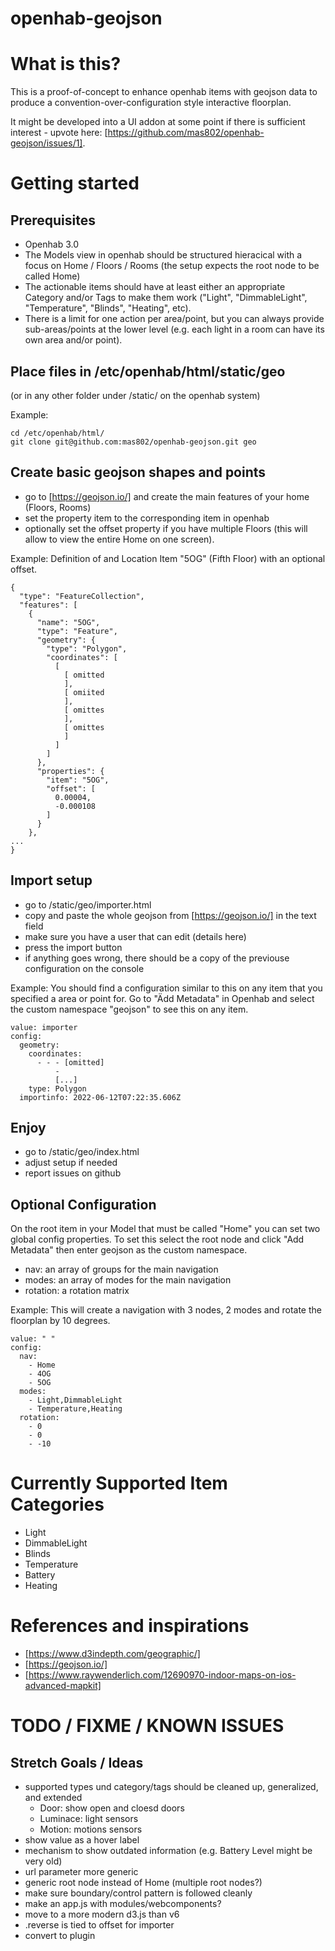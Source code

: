 # openhab-geojson

# What is this?

This is a proof-of-concept to enhance openhab items with geojson data to produce a convention-over-configuration style interactive floorplan. 

It might be developed into a UI addon at some point if there is sufficient interest - upvote here: [https://github.com/mas802/openhab-geojson/issues/1].

# Getting started

## Prerequisites

- Openhab 3.0
- The Models view in openhab should be structured hieracical with a focus on Home / Floors / Rooms (the setup expects the root node to be called Home)
- The actionable items should have at least either an appropriate Category and/or Tags to make them work ("Light", "DimmableLight", "Temperature", "Blinds", "Heating", etc).
- There is a limit for one action per area/point, but you can always provide sub-areas/points at the lower level 
(e.g. each light in a room can have its own area and/or point).

## Place files in /etc/openhab/html/static/geo 

(or in any other folder under /static/ on the openhab system)

Example:
```
cd /etc/openhab/html/
git clone git@github.com:mas802/openhab-geojson.git geo 
```

## Create basic geojson shapes and points

- go to [https://geojson.io/] and create the main features of your home (Floors, Rooms)
- set the property item to the corresponding item in openhab
- optionally set the offset property if you have multiple Floors (this will allow to view the entire Home on one screen).

Example: Definition of and Location Item "5OG" (Fifth Floor) with an optional offset.
```
{
  "type": "FeatureCollection",
  "features": [
    {
      "name": "5OG",
      "type": "Feature",
      "geometry": {
        "type": "Polygon",
        "coordinates": [
          [
            [ omitted
            ],
            [ omiited
            ],
            [ omittes
            ],
            [ omittes
            ]
          ]
        ]
      },
      "properties": {
        "item": "5OG",
        "offset": [
          0.00004,
          -0.000108
        ]
      }
    },
...
}
```

## Import setup

- go to /static/geo/importer.html
- copy and paste the whole geojson from [https://geojson.io/] in the text field
- make sure you have a user that can edit (details here)
- press the import button
- if anything goes wrong, there should be a copy of the previouse configuration on the console

Example: You should find a configuration similar to this on any item that you specified a area or point for. Go to "Ädd Metadata" in Openhab and select the custom namespace "geojson" to see this on any item.

```
value: importer
config:
  geometry:
    coordinates:
      - - - [omitted]
          - 
          [...]
    type: Polygon
  importinfo: 2022-06-12T07:22:35.606Z
```

## Enjoy

- go to /static/geo/index.html
- adjust setup if needed
- report issues on github

## Optional Configuration

On the root item in your Model that must be called "Home" you can set two global config properties.
To set this select the root node and click "Add Metadata" then enter geojson as the custom namespace.

- nav: an array of groups for the main navigation 
- modes: an array of modes for the main navigation 
- rotation: a rotation matrix

Example: This will create a navigation with 3 nodes, 2 modes and rotate the floorplan by 10 degrees.
```
value: " "
config:
  nav:
    - Home
    - 4OG
    - 5OG
  modes:
    - Light,DimmableLight
    - Temperature,Heating
  rotation:
    - 0
    - 0
    - -10
```

# Currently Supported Item Categories

- Light
- DimmableLight
- Blinds
- Temperature
- Battery
- Heating

# References and inspirations

- [https://www.d3indepth.com/geographic/]
- [https://geojson.io/]
- [https://www.raywenderlich.com/12690970-indoor-maps-on-ios-advanced-mapkit]

# TODO / FIXME / KNOWN ISSUES

## Stretch Goals / Ideas

- supported types und category/tags should be cleaned up, generalized, and extended
  - Door: show open and cloesd doors
  - Luminace: light sensors
  - Motion: motions sensors 
- show value as a hover label
- mechanism to show outdated information (e.g. Battery Level might be very old)
- url parameter more generic
- generic root node instead of Home (multiple root nodes?)
- make sure boundary/control pattern is followed cleanly
- make an app.js with modules/webcomponents?
- move to a more modern d3.js than v6
- .reverse is tied to offset for importer
- convert to plugin
